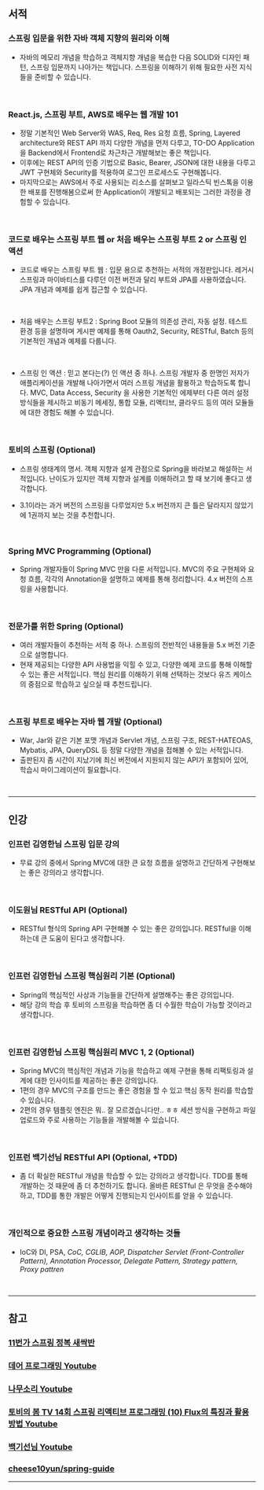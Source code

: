 ## **서적**

### **스프링 입문을 위한 자바 객체 지향의 원리와 이해**

- 자바의 메모리 개념을 학습하고 객체지향 개념을 복습한 다음 SOLID와 디자인 패턴, 스프링 입문까지 나아가는 책입니다. 스프링을 이해하기 위해 필요한 사전 지식들을 준비할 수 있습니다.

<br/>

### **React.js, 스프링 부트, AWS로 배우는 웹 개발 101**

- 정말 기본적인 Web Server와 WAS, Req, Res 요청 흐름, Spring, Layered architecture와 REST API 까지 다양한 개념을 먼저 다루고, TO-DO Application을 Backend에서 Frontend로 차근차근 개발해보는 좋은 책입니다.
- 이후에는 REST API의 인증 기법으로 Basic, Bearer, JSON에 대한 내용을 다루고 JWT 구현체와 Security를 적용하여 로그인 프로세스도 구현해봅니다.
- 마지막으로는 AWS에서 주로 사용되는 리소스를 살펴보고 일라스틱 빈스톡을 이용한 배포를 진행해봄으로써 한 Application이 개발되고 배포되는 그러한 과정을 경험할 수 있습니다.

<br/>

### **코드로 배우는 스프링 부트 웹 or 처음 배우는 스프링 부트 2 or 스프링 인 액션**

- 코드로 배우는 스프링 부트 웹 : 입문 용으로 추천하는 서적의 개정판입니다. 레거시 스프링과 마이바티스를 다루던 이전 버전과 달리 부트와 JPA를 사용하였습니다. JPA 개념과 예제를 쉽게 접근할 수 있습니다. 

<br/>

- 처음 배우는 스프링 부트2 : Spring Boot 모듈의 의존성 관리, 자동 설정. 테스트 환경 등을 설명하며 게시판 예제를 통해 Oauth2, Security, RESTful, Batch 등의 기본적인 개념과 예제를 다룹니다.

<br/>

- 스프링 인 액션 : 믿고 본다는(?) 인 액션 중 하나. 스프링 개발자 중 한명인 저자가 애플리케이션을 개발해 나아가면서 여러 스프링 개념을 활용하고 학습하도록 합니다. MVC, Data Access, Security 을 사용한 기본적인 에제부터 다른 여러 설정 방식들을 제시하고 비동기 메세징, 통합 모듈, 리액티브, 클라우드 등의 여러 모듈들에 대한 경험도 해볼 수 있습니다.

<br/>

### **토비의 스프링 (Optional)**

- 스프링 생태계의 명서. 객체 지향과 설계 관점으로 Spring을 바라보고 해설하는 서적입니다. 난이도가 있지만 객체 지향과 설계를 이해하려고 할 때 보기에 좋다고 생각합니다.
  
- 3.1이라는 과거 버전의 스프링을 다루었지만 5.x 버전까지 큰 틀은 달라지지 않았기에 1권까지 보는 것을 추천합니다.

<br/>

### **Spring MVC Programming (Optional)**

- Spring 개발자들이 Spring MVC 만을 다룬 서적입니다. MVC의 주요 구현체와 요청 흐름, 각각의 Annotation을 설명하고 예제를 통해 정리합니다. 4.x 버전의 스프링을 사용합니다.

<br/>

### **전문가를 위한 Spring (Optional)**

- 여러 개발자들이 추천하는 서적 중 하나. 스프링의 전반적인 내용들을 5.x 버전 기준으로 설명합니다.
- 현재 제공되는 다양한 API 사용법을 익힐 수 있고, 다양한 예제 코드를 통해 이해할 수 있는 좋은 서적입니다. 핵심 원리를 이해하기 위해 선택하는 것보다 유즈 케이스의 중점으로 학습하고 싶으실 때 추천드립니다. 

<br/>

### **스프링 부트로 배우는 자바 웹 개발 (Optional)**

- War, Jar와 같은 기본 포맷 개념과 Servlet 개념, 스프링 구조, REST-HATEOAS, Mybatis, JPA, QueryDSL 등 정말 다양한 개념을 접해볼 수 있는 서적입니다.
- 출판된지 좀 시간이 지났기에 최신 버전에서 지원되지 않는 API가 포함되어 있어, 학습시 마이그레이션이 필요합니다.

<br/>

---

## 인강

### **인프런 김영한님 스프링 입문 강의**

- 무료 강의 중에서 Spring MVC에 대한 큰 요청 흐름을 설명하고 간단하게 구현해보는 좋은 강의라고 생각합니다.

<br/>

### **이도원님 RESTful API (Optional)**

- RESTful 형식의 Spring API 구현해볼 수 있는 좋은 강의입니다. RESTful을 이해하는데 큰 도움이 된다고 생각합니다.

<br/>

### **인프런 김영한님 스프링 핵심원리 기본 (Optional)**

- Spring의 핵심적인 사상과 기능들을 간단하게 설명해주는 좋은 강의입니다.
- 해당 강의 학습 후 토비의 스프링을 학습하면 좀 더 수월한 학습이 가능할 것이라고 생각합니다.

<br/>

### **인프런 김영한님 스프링 핵심원리 MVC 1, 2 (Optional)**

- Spring MVC의 핵심적인 개념과 기능을 학습하고 예제 구현을 통해 리팩토링과 설계에 대한 인사이트를 제공하는 좋은 강의입니다.
- 1편의 경우 MVC의 구조를 만드는 좋은 경험을 할 수 있고 핵심 동작 원리를 학습할 수 있습니다.
- 2편의 경우 템플릿 엔진은 뭐.. 잘 모르겠습니다만.. ㅎㅎ 세션 방식을 구현하고 파일 업로드와 주로 사용하는 기능들을 개발해볼 수 있습니다.

<br/>

### **인프런 백기선님 RESTful API (Optional, +TDD)**

- 좀 더 확실한 RESTful 개념을 학습할 수 있는 강의라고 생각합니다. TDD를 통해 개발하는 것 때문에 좀 더 추천하기도 합니다. 올바른 RESTful 은 무엇을 준수해야하고, TDD를 통한 개발은 어떻게 진행되는지 인사이트를 얻을 수 있습니다.

<br/>

### **개인적으로 중요한 스프링 개념이라고 생각하는 것들**

- IoC와 DI, PSA, *CoC, CGLIB, AOP, Dispatcher Servlet (Front-Controller Pattern), Annotation Processor, Delegate Pattern,  Strategy pattern, Proxy pattren*

<br/>

---

## 참고

### **[11번가 스프링 정복 새싹반](https://github.com/11st-corp/spring-study-sprout)**

### **[데어 프로그래밍 Youtube](https://www.youtube.com/channel/UCVrhnbfe78ODeQglXtT1Elw)**

### **[나무소리 Youtube](https://www.youtube.com/channel/UCtaUzBujIBjtrkqACmkM44g)**

### **[토비의 봄 TV 14회 스프링 리액티브 프로그래밍 (10) Flux의 특징과 활용방법 Youtube](https://www.youtube.com/watch?v=bc4wTgA_2Xk&list=PLv-xDnFD-nnmof-yoZQN8Fs2kVljIuFyC)**

### **[백기선님 Youtube](https://www.youtube.com/channel/UCwjaZf1WggZdbczi36bWlBA)**

### **[cheese10yun/spring-guide](https://github.com/cheese10yun/spring-guide)**

---
